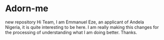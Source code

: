 # Adorn-me
new repository
Hi Team,
I am Emmanuel Eze, an applicant of Andela Nigeria, it is quite interesting to be here. I am really making this changes for the processing of understanding what I am doing better. Thanks.
